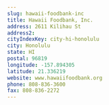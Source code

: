 ```yaml
---
slug: hawaii-foodbank-inc
title: Hawaii Foodbank, Inc.
address: 2611 Kilihau St
address2: 
cityIndexKey: city-hi-honolulu
city: Honolulu
state: HI
postal: 96819
longitude: -157.894305
latitude: 21.336219
website: www.hawaiifoodbank.org
phone: 808-836-3600
fax: 808-836-2272
---
```

